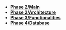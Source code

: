 - **[Phase 2/Main](docs/)**
- **[Phase 2/Architecture](docs/architecture/)**
- **[Phase 3/Functionalities](docs/functionalities/)**
- **[Phase 4/Database](docs/database/)**
